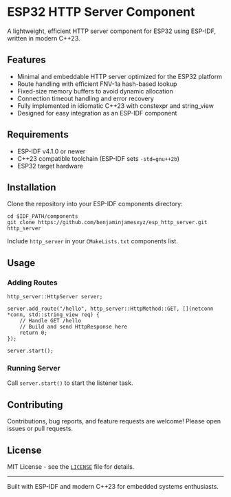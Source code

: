 # ESP32 HTTP Server Component

A lightweight, efficient HTTP server component for ESP32 using ESP-IDF, written in modern C++23.

## Features

- Minimal and embeddable HTTP server optimized for the ESP32 platform
- Route handling with efficient FNV-1a hash-based lookup
- Fixed-size memory buffers to avoid dynamic allocation
- Connection timeout handling and error recovery
- Fully implemented in idiomatic C++23 with constexpr and string_view
- Designed for easy integration as an ESP-IDF component

## Requirements

- ESP-IDF v4.1.0 or newer
- C++23 compatible toolchain (ESP-IDF sets `-std=gnu++2b`)
- ESP32 target hardware

## Installation

Clone the repository into your ESP-IDF components directory:

```
cd $IDF_PATH/components
git clone https://github.com/benjaminjamesxyz/esp_http_server.git http_server
```

Include `http_server` in your `CMakeLists.txt` components list.

## Usage

### Adding Routes

```
http_server::HttpServer server;

server.add_route("/hello", http_server::HttpMethod::GET, [](netconn *conn, std::string_view req) {
    // Handle GET /hello
    // Build and send HttpResponse here
    return 0;
});

server.start();
```

### Running Server

Call `server.start()` to start the listener task.

## Contributing

Contributions, bug reports, and feature requests are welcome! Please open issues or pull requests.

## License

MIT License - see the [`LICENSE`](LICENSE) file for details.

---

Built with ESP-IDF and modern C++23 for embedded systems enthusiasts.
